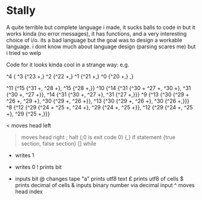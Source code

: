 # Stally
A quite terrible but complete language i made,
it sucks balls to code in but it works kinda (no error messages), it has functions, and a very interesting choice of i/o.
its a bad language but the goal was to design a workable language. i dont know much about language design (parsing scares me) but i tried so welp

Code for it looks kinda cool in a strange way:
e.g. 

^4 {
    ^3 {^23 +,}
    ^2 {^22 +,}
    ^1 {^21 +,}
    ^0 {^20 +,}
,}

^11 {^15 {^31 +, ^28 +}, ^15 {^28 +,}}
^10 {^14 {^31 {^30 + ^27 +, ^30 +}, ^31 {^30 +, ^27 +}}, ^14 {^31 {^30 +, ^27 +}, ^31 {^27 +,}}}
^9  {^13 {^30 {^29 + ^26 +, ^29 +}, ^30 {^29 +, ^26 +}}, ^13 {^30 {^29 +, ^26 +}, ^30 {^26 +,}}}
^8  {^12 {^29 {^24 + ^25 +, ^24 +}, ^29 {^24 +, ^25 +}}, ^12 {^29 {^24 +, ^25 +}, ^29 {^25 +,}}}

<   moves head left
>   moves head right
;   halt (;0 is exit code 0)
{,} if statement {true section, false section}
[]  while
+   writes 1
-   writes 0
!   prints bit
*   inputs bit
@   changes tape
"a" prints utf8 text
£   prints utf8 of cells
$   prints decimal of cells
&   inputs binary number via decimal input
^   moves head index
